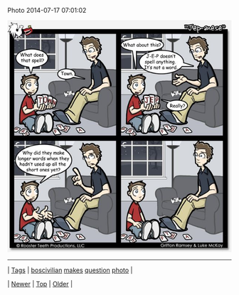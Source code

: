 <!--
title: Photo 2014-07-17 07
date: 2020-06-28T15:27:00.350Z
tags: boscivilian, makes, question, photo
-->


Photo 2014-07-17 07:01:02

![](92029804413-0.jpg)

<!--BOTTOM-POST-NAVIGATION-->
---

| [Tags](tags.md) | [boscivilian](tag-boscivilian.md) [makes](tag-makes.md) [question](tag-question.md) [photo](tag-photo.md) |

| [Newer](92010739792.md) | [Top](index.md) | [Older](92051452639.md) |